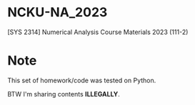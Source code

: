 # NCKU-NA_2023
[SYS 2314] Numerical Analysis Course Materials 2023 (111-2)

# Note
This set of homework/code was tested on Python.

BTW I'm sharing contents **ILLEGALLY**.
